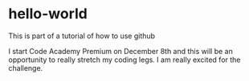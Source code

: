 # hello-world
This is part of a tutorial of how to use github

I start Code Academy Premium on December 8th and this will be an opportunity to really stretch my coding legs.  I am really excited for the challenge.

